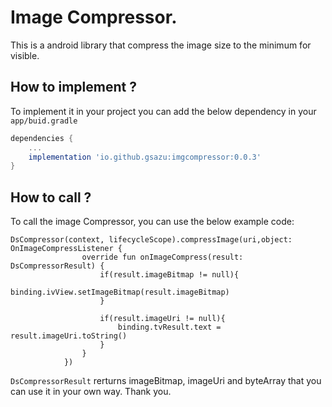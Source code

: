 # Image Compressor.

This is a android library that compress the image size to the minimum for visible.

## How to implement ?

To implement it in your project you can add the below dependency in your `app/buid.gradle`

```gradle
dependencies {
    ...
	implementation 'io.github.gsazu:imgcompressor:0.0.3'
}
```


## How to call ?

To call the image Compressor, you can use the below example code:

```koltin
DsCompressor(context, lifecycleScope).compressImage(uri,object: OnImageCompressListener {
                override fun onImageCompress(result: DsCompressorResult) {
                    if(result.imageBitmap != null){
                        binding.ivView.setImageBitmap(result.imageBitmap)
                    }

                    if(result.imageUri != null){
                        binding.tvResult.text = result.imageUri.toString()
                    }
                }
            })
```

`DsCompressorResult` rerturns imageBitmap, imageUri and byteArray that you can use it in your own way.
Thank you.
